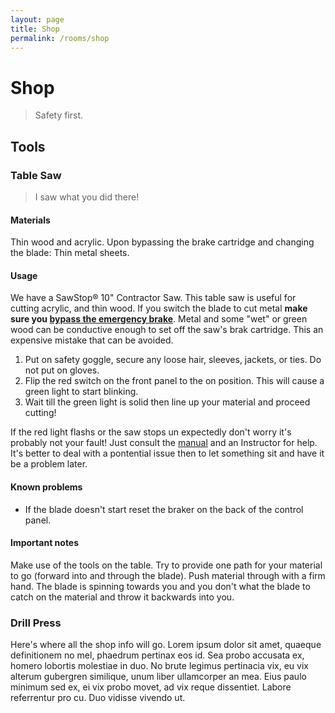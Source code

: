 ```yaml
---
layout: page
title: Shop
permalink: /rooms/shop
---
```


# Shop

> Safety first.

## Tools

### Table Saw

> I saw what you did there!

#### Materials

Thin wood and acrylic. Upon bypassing the brake cartridge and changing the blade: Thin metal sheets.

#### Usage

We have a SawStop® 10" Contractor Saw. This table saw is useful for cutting acrylic, and thin wood. If you switch the blade to cut metal **make sure you [bypass the emergency brake](https://www.youtube.com/watch?v=k4WKuStm_ts)**. Metal and some "wet" or green wood can be conductive enough to set off the saw's brak cartridge. This an expensive mistake that can be avoided.

1. Put on safety goggle, secure any loose hair, sleeves, jackets, or ties. Do not put on gloves.
2. Flip the red switch on the front panel to the on position. This will cause a green light to start blinking.
3. Wait till the green light is solid then line up your material and proceed cutting!

If the red light flashs or the saw stops un expectedly don't worry it's probably not your fault! Just consult the [manual](https://www.sawstop.com/images/uploads/manuals/Manual_CNS.pdf) and an Instructor for help. It's better to deal with a pontential issue then to let something sit and have it be a problem later.

#### Known problems

* If the blade doesn't start reset the braker on the back of the control panel.

#### Important notes

Make use of the tools on the table. Try to provide one path for your material to go (forward into and through the blade). Push material through with a firm hand. The blade is spinning towards you and you don't what the blade to catch on the material and throw it backwards into you.

### Drill Press






Here's where all the shop info will go. Lorem ipsum dolor sit amet, quaeque definitionem no mel, phaedrum pertinax eos id. Sea probo accusata ex, homero lobortis molestiae in duo. No brute legimus pertinacia vix, eu vix alterum gubergren similique, unum liber ullamcorper an mea. Eius paulo minimum sed ex, ei vix probo movet, ad vix reque dissentiet. Labore referrentur pro cu. Duo vidisse vivendo ut.
